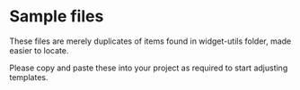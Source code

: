 # Sample files

These files are merely duplicates of items found in widget-utils folder, made easier to locate.

Please copy and paste these into your project as required to start adjusting templates. 